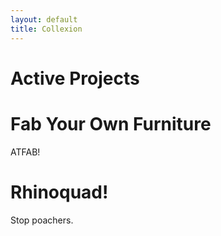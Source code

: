 ```yaml
---
layout: default
title: Collexion
---
```


<div class="container">
  <h1>Active Projects</h1>
</div>

<div class="carousel slide" data-ride="carousel">
  <div class="carousel-inner">
    <div class="item">
      <div class="container">
        <div class="carousel-caption">
          <h1>Fab Your Own Furniture</h1>
          <p>
            ATFAB!
          </p>
        </div>
      </div>
    </div>
    <div class="item">
      <div class="container">
        <div class="carousel-caption">
          <h1>Rhinoquad!</h1>
          <p>
            Stop poachers.
          </p>
        </div>
      </div>
    </div>
  </div>
</div>
